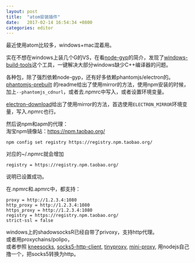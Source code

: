 ```yaml
---
layout: post
title:  "atom安装插件"
date:   2017-02-14 16:54:34 +0800
categories: editor
---
```

最近使用atom比较多，windows+mac混着用。  

实在不想在windows上装几个G的VS，在看[node-gyp](https://github.com/nodejs/node-gyp)的简介，发现了[windows-build-tools](https://github.com/felixrieseberg/windows-build-tools)这个工具，一键解决大部分windows缺少C++编译器的问题。  

各种包，除了强烈依赖node-gyp，还有好多依赖phantomjs/electron的。  
[phantomjs-prebuilt](https://www.npmjs.com/package/phantomjs-prebuilt#deciding-where-to-get-phantomjs)
的readme给出了使用mirror的方法，使用npm安装的时候，加上```--phantomjs_cdnurl```，或者去.npmrc中写入，或者设置环境变量。  

[electron-download](https://www.npmjs.com/package/electron-download)给出了使用mirror的方法，首选使用```ELECTRON_MIRROR```环境变量，写入.npmrc也行。  

然后说npm和apm的代理：  
淘宝npm镜像站：https://npm.taobao.org/  
```  
npm config set registry https://registry.npm.taobao.org/  
```  
对应的~/.npmrc就会增加
```  
registry = https://registry.npm.taobao.org/
```  
说明已设置成功。  

在.npmrc和.apmrc中，都支持：  
```
proxy = http://1.2.3.4:1080  
http_proxy = http://1.2.3.4:1080  
https_proxy = http://1.2.3.4:1080  
registry = https://registry.npm.taobao.org/  
strict-ssl = false  
```  
windows上的shadowsocksR已经自带了privoxy，支持http代理。  
或者用proxychains/polipo，  
或者参照
[kneesocks](https://github.com/bitinn/kneesocks),
[socks5-http-client](https://www.npmjs.com/package/socks5-http-client),
[tinyproxy](https://github.com/jin5354/tinyproxy),
[mini-proxy](https://github.com/liyangready/mini-proxy),
用nodejs自己撸一个，把socks5转换为http。  

